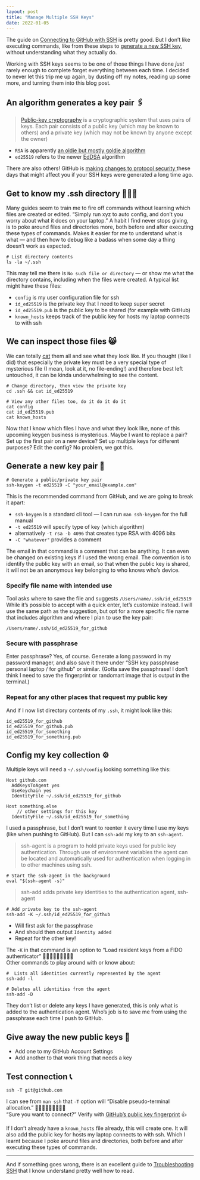 ```yaml
---
layout: post
title: "Manage Multiple SSH Keys"
date: 2022-01-05
---
```


The guide on [Connecting to GitHub with SSH](https://docs.github.com/en/authentication/connecting-to-github-with-ssh) is pretty good. But I don’t like executing commands, like from these steps to [generate a new SSH key](https://docs.github.com/en/authentication/connecting-to-github-with-ssh/generating-a-new-ssh-key-and-adding-it-to-the-ssh-agent), without understanding what they actually do.

Working with SSH keys seems to be one of those things I have done _just_ rarely enough to complete forget everything between each time. I decided to never let this trip me up again, by dusting off my notes, reading up some more, and turning them into this blog post.

## An algorithm generates a key pair 🖇

> [Public-key cryptography](https://en.wikipedia.org/wiki/Public-key_cryptography) is a cryptographic system that uses pairs of keys. Each pair consists of a public key (which may be known to others) and a private key (which may not be known by anyone except the owner)

- `RSA` is apparently [an oldie but mostly goldie algorithm](<https://en.wikipedia.org/wiki/RSA_(cryptosystem)>)
- `ed25519` refers to the newer [EdDSA](https://en.wikipedia.org/wiki/EdDSA) algorithm

There are also others! GitHub is [making changes to protocol security ](https://github.blog/2021-09-01-improving-git-protocol-security-github/) these days that might affect you if your SSH keys were generated a long time ago.

## Get to know my .ssh directory 🕵🏻‍♀️

Many guides seem to train me to fire off commands without learning which files are created or edited. “Simply run xyz to auto config, and don’t you worry about what it does on your laptop.” A&nbsp;habit I find never stops giving, is to poke around files and directories more, both before and after executing these types of commands. Makes it easier for me to understand what is what — and then how to debug like a badass when some day a thing doesn’t work as expected.

```shell
# List directory contents
ls -la ~/.ssh
```

This may tell me there is `No such file or directory` — or show me what the directory contains, including when the files were created. A typical list might have these files:

- `config` is my user configuration file for ssh
- `id_ed25519` is the private key that I need to keep super secret
- `id_ed25519.pub` is the public key to be shared (for example with GitHub)
- `known_hosts` keeps track of the public key for hosts my laptop connects to with ssh

## We can inspect those files 😸

We can totally [cat](https://explainshell.com/explain?cmd=cat) them all and see what they look like. If you thought (like I did) that especially the private key must be a very special type of mysterious file (I mean, look at it, no file-ending!) and therefore best left untouched, it can be kinda underwhelming to see the content.

```shell
# Change directory, then view the private key
cd .ssh && cat id_ed25519
```

```shell
# View any other files too, do it do it do it
cat config
cat id_ed25519.pub
cat known_hosts
```

Now that I know which files I have and what they look like, none of this upcoming keygen business is mysterious. Maybe I want to replace a pair? Set up the first pair on a new device? Set up multiple keys for different purposes? Edit the config? No problem, we got this.

## Generate a new key pair 🔑

```shell
# Generate a public/private key pair
ssh-keygen -t ed25519 -C "your_email@example.com"
```

This is the recommended command from GitHub, and we are going to break it apart:

- `ssh-keygen` is a standard cli tool — I can run `man ssh-keygen` for the full manual
- `-t ed25519` will specify type of key (which algorithm)
- alternatively `-t rsa -b 4096` that creates type RSA with 4096 bits
- `-C "whatever"` provides a comment

The email in that command is a comment that can be anything. It can even be changed on existing keys if I used the wrong email. The convention is to identify the public key with an email, so that when the public key is shared, it will not be an anonymous key belonging to who knows who’s device.

### Specify file name with intended use

Tool asks where to save the file and suggests `/Users/name/.ssh/id_ed25519` While it’s possible to accept with a quick enter, let’s customize instead. I will use the same path as the suggestion, but opt for a more specific file name that includes algorithm and where I plan to use the key pair:

```
/Users/name/.ssh/id_ed25519_for_github
```

### Secure with passphrase

Enter passphrase? Yes, of course. Generate a long password in my password manager, and also save it there under “SSH&nbsp;key passphrase personal laptop / for github” or similar. (Gotta save the passphrase! I&nbsp;don’t think I need to save the fingerprint or randomart image that is output in the terminal.)

### Repeat for any other places that request my public key

And if I now list directory contents of my `.ssh`, it might look like this:

```shell
id_ed25519_for_github
id_ed25519_for_github.pub
id_ed25519_for_something
id_ed25519_for_something.pub
```

## Config my key collection ⚙️

Multiple keys will need a `~/.ssh/config` looking something like this:

```
Host github.com
  AddKeysToAgent yes
  UseKeychain yes
  IdentityFile ~/.ssh/id_ed25519_for_github

Host something.else
	// other settings for this key
  IdentityFile ~/.ssh/id_ed25519_for_something
```

I used a passphrase, but I don’t want to reenter it every time I use my keys (like when pushing to GitHub). But I can `ssh-add` my key to an `ssh-agent`.

> ssh-agent is a program to hold private keys used for public key authentication. Through use of environment variables the agent can be located and automatically used for authentication when logging in to other machines using ssh.

```
# Start the ssh-agent in the background
eval "$(ssh-agent -s)"
```

> ssh-add adds private key identities to the authentication agent, ssh-agent

```
# Add private key to the ssh-agent
ssh-add -K ~/.ssh/id_ed25519_for_github
```

- Will first ask for the passphrase
- And should then output `Identity added`
- Repeat for the other key!

The `-K` in that command is an option to “Load resident keys from a FIDO authenticator” 🤷🏻‍♀️🤷🏻‍♀️🤷🏻‍♀️<br/>Other commands to play around with or know about:

```shell
#  Lists all identities currently represented by the agent
ssh-add -l

# Deletes all identities from the agent
ssh-add -D
```

They don’t list or delete any keys I have generated, this is only what is added to the authentication agent. Who’s job is to save me from using the passphrase each time I push to GitHub.

## Give away the new public keys 🎁

- Add one to my GitHub Account Settings
- Add another to that work thing that needs a key

## Test connection 📞

```
ssh -T git@github.com
```

I can see from `man ssh` that `-T` option will “Disable pseudo-terminal allocation.” 🤷🏻‍♀️🤷🏻‍♀️🤷🏻‍♀️<br/>
“Sure you want to connect?” Verify with [GitHub’s public key fingerprint](https://docs.github.com/en/authentication/keeping-your-account-and-data-secure/githubs-ssh-key-fingerprints) 👍

If I don’t already have a `known_hosts` file already, this will create one. It will also add the public key for hosts my laptop connects to with ssh. Which I learnt because I poke around files and directories, both before and after executing these types of commands.

---

And if something goes wrong, there is an excellent guide to [Troubleshooting SSH](https://docs.github.com/en/authentication/connecting-to-github-with-ssh) that I know understand pretty well how to read.
